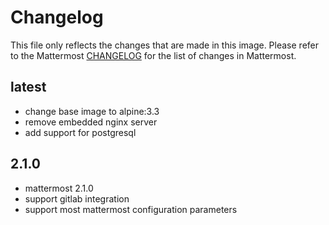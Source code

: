 # Changelog

This file only reflects the changes that are made in this image. Please refer to
the Mattermost [CHANGELOG](http://docs.mattermost.com/administration/changelog.html)
for the list of changes in Mattermost.

## latest

- change base image to alpine:3.3
- remove embedded nginx server
- add support for postgresql

## 2.1.0

- mattermost 2.1.0
- support gitlab integration
- support most mattermost configuration parameters
